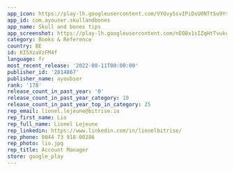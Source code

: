 ```yaml
---
app_icon: https://play-lh.googleusercontent.com/VYUvy5svIPiDsU0NTtSu9Yv-Vvfg7M0fbcHW_60YSEgE2aWZSSkNFmvgxiPuGLwVvA
app_id: com.ayouser.skullandbones
app_name: Skull and bones tips
app_screenshot: https://play-lh.googleusercontent.com/nEO8x1sIZqHtTvukcBI-rlMUaat6TzKuPCZDoWJr4T5sPSWrAu90pNW2fD-mrrN_yQ
category: Books & Reference
country: BE
id: KI5XzaVzFM4f
language: fr
most_recent_release: '2022-08-11T00:00:00'
publisher_id: '2814867'
publisher_name: ayoubser
rank: '178'
release_count_in_past_year: '0'
release_count_in_past_year_category: 10
release_count_in_past_year_top_in_category: 25
rep_email: lionel.lejeune@bitrise.io
rep_first_name: Lio
rep_full_name: Lionel Lejeune
rep_linkedin: https://www.linkedin.com/in/lionelbitrise/
rep_phone: 0044 73 918 00286
rep_photo: lio.jpg
rep_title: Account Manager
store: google_play
---
```

